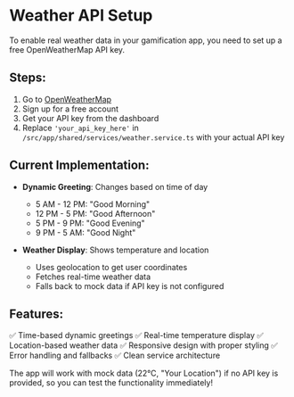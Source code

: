 # Weather API Setup

To enable real weather data in your gamification app, you need to set up a free OpenWeatherMap API key.

## Steps:

1. Go to [OpenWeatherMap](https://openweathermap.org/api)
2. Sign up for a free account
3. Get your API key from the dashboard
4. Replace `'your_api_key_here'` in `/src/app/shared/services/weather.service.ts` with your actual API key

## Current Implementation:

- **Dynamic Greeting**: Changes based on time of day
  - 5 AM - 12 PM: "Good Morning"
  - 12 PM - 5 PM: "Good Afternoon" 
  - 5 PM - 9 PM: "Good Evening"
  - 9 PM - 5 AM: "Good Night"

- **Weather Display**: Shows temperature and location
  - Uses geolocation to get user coordinates
  - Fetches real-time weather data
  - Falls back to mock data if API key is not configured

## Features:

✅ Time-based dynamic greetings
✅ Real-time temperature display
✅ Location-based weather data
✅ Responsive design with proper styling
✅ Error handling and fallbacks
✅ Clean service architecture

The app will work with mock data (22°C, "Your Location") if no API key is provided, so you can test the functionality immediately!
